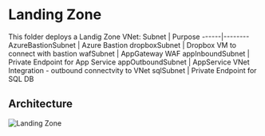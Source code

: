 # Landing Zone
This folder deploys a Landig Zone VNet:
Subnet | Purpose
------|--------
AzureBastionSubnet | Azure Bastion
dropboxSubnet | Dropbox VM to connect with bastion
wafSubnet | AppGateway WAF
appInboundSubnet | Private Endpoint for App Service
appOutboundSubnet | AppService VNet Integration - outbound connectvity to VNet
sqlSubnet | Private Endpoint for SQL DB
## Architecture
![Landing Zone](lz.jpg)
